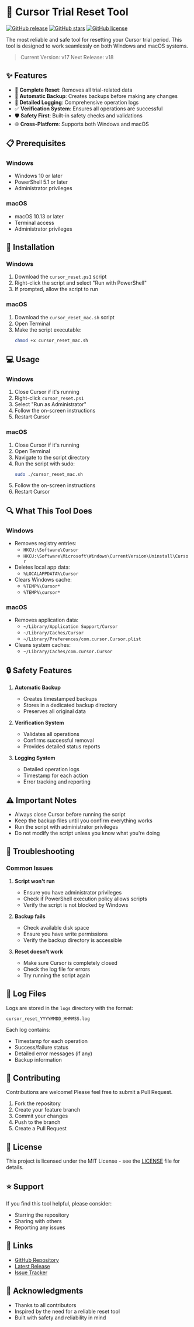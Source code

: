 # 🚀 Cursor Trial Reset Tool

[![GitHub release](https://img.shields.io/github/release/TrialLord/Cursor-reset-tool.svg)](https://github.com/TrialLord/Cursor-reset-tool/releases)
[![GitHub stars](https://img.shields.io/github/stars/TrialLord/Cursor-reset-tool.svg)](https://github.com/TrialLord/Cursor-reset-tool/stargazers)
[![GitHub license](https://img.shields.io/github/license/TrialLord/Cursor-reset-tool.svg)](https://github.com/TrialLord/Cursor-reset-tool/blob/master/LICENSE)

The most reliable and safe tool for resetting your Cursor trial period. This tool is designed to work seamlessly on both Windows and macOS systems.

> Current Version: v17
> Next Release: v18

## ✨ Features

- 🔄 **Complete Reset**: Removes all trial-related data
- 💾 **Automatic Backup**: Creates backups before making any changes
- 📝 **Detailed Logging**: Comprehensive operation logs
- ✅ **Verification System**: Ensures all operations are successful
- 🛡️ **Safety First**: Built-in safety checks and validations
- 🌐 **Cross-Platform**: Supports both Windows and macOS

## 📋 Prerequisites

### Windows
- Windows 10 or later
- PowerShell 5.1 or later
- Administrator privileges

### macOS
- macOS 10.13 or later
- Terminal access
- Administrator privileges

## 🚀 Installation

### Windows
1. Download the `cursor_reset.ps1` script
2. Right-click the script and select "Run with PowerShell"
3. If prompted, allow the script to run

### macOS
1. Download the `cursor_reset_mac.sh` script
2. Open Terminal
3. Make the script executable:
   ```bash
   chmod +x cursor_reset_mac.sh
   ```

## 💻 Usage

### Windows
1. Close Cursor if it's running
2. Right-click `cursor_reset.ps1`
3. Select "Run as Administrator"
4. Follow the on-screen instructions
5. Restart Cursor

### macOS
1. Close Cursor if it's running
2. Open Terminal
3. Navigate to the script directory
4. Run the script with sudo:
   ```bash
   sudo ./cursor_reset_mac.sh
   ```
5. Follow the on-screen instructions
6. Restart Cursor

## 🔍 What This Tool Does

### Windows
- Removes registry entries:
  - `HKCU:\Software\Cursor`
  - `HKCU:\Software\Microsoft\Windows\CurrentVersion\Uninstall\Cursor`
- Deletes local app data:
  - `%LOCALAPPDATA%\Cursor`
- Clears Windows cache:
  - `%TEMP%\Cursor*`
  - `%TEMP%\cursor*`

### macOS
- Removes application data:
  - `~/Library/Application Support/Cursor`
  - `~/Library/Caches/Cursor`
  - `~/Library/Preferences/com.cursor.Cursor.plist`
- Cleans system caches:
  - `~/Library/Caches/com.cursor.Cursor`

## 🔒 Safety Features

1. **Automatic Backup**
   - Creates timestamped backups
   - Stores in a dedicated backup directory
   - Preserves all original data

2. **Verification System**
   - Validates all operations
   - Confirms successful removal
   - Provides detailed status reports

3. **Logging System**
   - Detailed operation logs
   - Timestamp for each action
   - Error tracking and reporting

## ⚠️ Important Notes

- Always close Cursor before running the script
- Keep the backup files until you confirm everything works
- Run the script with administrator privileges
- Do not modify the script unless you know what you're doing

## 🔧 Troubleshooting

### Common Issues

1. **Script won't run**
   - Ensure you have administrator privileges
   - Check if PowerShell execution policy allows scripts
   - Verify the script is not blocked by Windows

2. **Backup fails**
   - Check available disk space
   - Ensure you have write permissions
   - Verify the backup directory is accessible

3. **Reset doesn't work**
   - Make sure Cursor is completely closed
   - Check the log file for errors
   - Try running the script again

## 📝 Log Files

Logs are stored in the `logs` directory with the format:
```
cursor_reset_YYYYMMDD_HHMMSS.log
```

Each log contains:
- Timestamp for each operation
- Success/failure status
- Detailed error messages (if any)
- Backup information

## 🤝 Contributing

Contributions are welcome! Please feel free to submit a Pull Request.

1. Fork the repository
2. Create your feature branch
3. Commit your changes
4. Push to the branch
5. Create a Pull Request

## 📄 License

This project is licensed under the MIT License - see the [LICENSE](LICENSE) file for details.

## ⭐ Support

If you find this tool helpful, please consider:
- Starring the repository
- Sharing with others
- Reporting any issues

## 🔗 Links

- [GitHub Repository](https://github.com/TrialLord/Cursor-reset-tool)
- [Latest Release](https://github.com/TrialLord/Cursor-reset-tool/releases)
- [Issue Tracker](https://github.com/TrialLord/Cursor-reset-tool/issues)

## 🙏 Acknowledgments

- Thanks to all contributors
- Inspired by the need for a reliable reset tool
- Built with safety and reliability in mind 